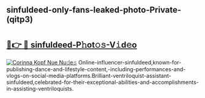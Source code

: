 ## sinfuldeed-only-fans​-leaked-photo​-Private-(qitp3)


# <h2><a href="https://mediaupload.pro?title=sinfuldeed&ref=git">🔗👉 🔴 sinfuldeed-P𝚑ot𝚘𝚜-V𝚒d𝚎o</a></h2>

[![Corinna Kopf Nue Nu𝚍e𝚜](https://i.imgur.com/0qMVB7G.gif)](https://mediaupload.pro?title=sinfuldeed&ref=git)
Online-influencer-sinfuldeed,known-for-publishing-dance-and-lifestyle-content,-including-performances-and-vlogs-on-social-media-platforms.Brilliant-ventriloquist-assistant-sinfuldeed,celebrated-for-their-exceptional-abilities-and-accomplishments-in-assisting-ventriloquists.  